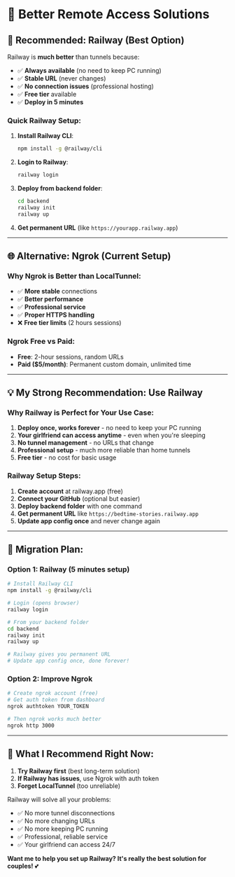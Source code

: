 # 🚀 Better Remote Access Solutions

## 🎯 **Recommended: Railway (Best Option)**

Railway is **much better** than tunnels because:
- ✅ **Always available** (no need to keep PC running)
- ✅ **Stable URL** (never changes)
- ✅ **No connection issues** (professional hosting)
- ✅ **Free tier** available
- ✅ **Deploy in 5 minutes**

### **Quick Railway Setup:**
1. **Install Railway CLI**:
   ```bash
   npm install -g @railway/cli
   ```

2. **Login to Railway**:
   ```bash
   railway login
   ```

3. **Deploy from backend folder**:
   ```bash
   cd backend
   railway init
   railway up
   ```

4. **Get permanent URL** (like `https://yourapp.railway.app`)

---

## 🌐 **Alternative: Ngrok (Current Setup)**

### **Why Ngrok is Better than LocalTunnel:**
- ✅ **More stable** connections
- ✅ **Better performance**
- ✅ **Professional service**
- ✅ **Proper HTTPS handling**
- ❌ **Free tier limits** (2 hours sessions)

### **Ngrok Free vs Paid:**
- **Free**: 2-hour sessions, random URLs
- **Paid ($5/month)**: Permanent custom domain, unlimited time

---

## 💡 **My Strong Recommendation: Use Railway**

### **Why Railway is Perfect for Your Use Case:**
1. **Deploy once, works forever** - no need to keep your PC running
2. **Your girlfriend can access anytime** - even when you're sleeping
3. **No tunnel management** - no URLs that change
4. **Professional setup** - much more reliable than home tunnels
5. **Free tier** - no cost for basic usage

### **Railway Setup Steps:**
1. **Create account** at railway.app (free)
2. **Connect your GitHub** (optional but easier)
3. **Deploy backend folder** with one command
4. **Get permanent URL** like `https://bedtime-stories.railway.app`
5. **Update app config once** and never change again

---

## 🔄 **Migration Plan:**

### **Option 1: Railway (5 minutes setup)**
```bash
# Install Railway CLI
npm install -g @railway/cli

# Login (opens browser)
railway login

# From your backend folder
cd backend
railway init
railway up

# Railway gives you permanent URL
# Update app config once, done forever!
```

### **Option 2: Improve Ngrok**
```bash
# Create ngrok account (free)
# Get auth token from dashboard
ngrok authtoken YOUR_TOKEN

# Then ngrok works much better
ngrok http 3000
```

---

## 🎯 **What I Recommend Right Now:**

1. **Try Railway first** (best long-term solution)
2. **If Railway has issues**, use Ngrok with auth token
3. **Forget LocalTunnel** (too unreliable)

Railway will solve all your problems:
- ✅ No more tunnel disconnections
- ✅ No more changing URLs
- ✅ No more keeping PC running
- ✅ Professional, reliable service
- ✅ Your girlfriend can access 24/7

**Want me to help you set up Railway? It's really the best solution for couples!** 💕
